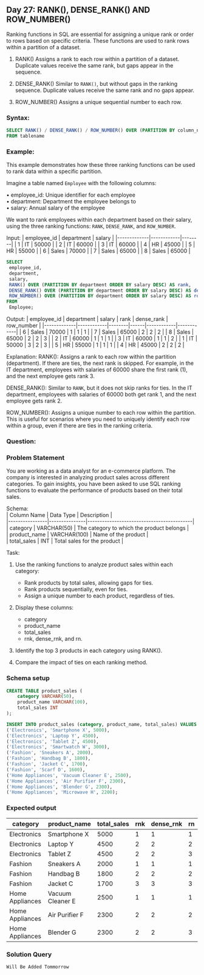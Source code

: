 ## Day 27: RANK(), DENSE_RANK() AND ROW_NUMBER()

Ranking functions in SQL are essential for assigning a unique rank or order to rows based on specific criteria. These functions are used to rank rows within a partition of a dataset.

1. RANK() 
 Assigns a rank to each row within a partition of a dataset. Duplicate values receive the same rank, but gaps appear in the sequence. 

2. DENSE_RANK() 
Similar to `RANK()`, but without gaps in the ranking sequence. Duplicate values receive the same rank and no gaps appear. 

3. ROW_NUMBER() 
Assigns a unique sequential number to each row.

### Syntax:

```sql
SELECT RANK() / DENSE_RANK() / ROW_NUMBER() OVER (PARTITION BY column_name ORDER BY column_name)
FROM tablename
```

### Example:

This example demonstrates how these three ranking functions can be used to rank data within a specific partition.

Imagine a table named `Employee` with the following columns:

• employee_id: Unique identifier for each employee
<br>• department: Department the employee belongs to
<br>• salary: Annual salary of the employee

We want to rank employees within each department based on their salary, using the three ranking functions: `RANK`, `DENSE_RANK`, and `ROW_NUMBER`.

Input:
| employee_id | department | salary |
|-------------|------------|--------|
| 1           | IT         | 50000  |
| 2           | IT         | 60000  |
| 3           | IT         | 60000  |
| 4           | HR         | 45000  |
| 5           | HR         | 55000  |
| 6           | Sales      | 70000  |
| 7           | Sales      | 65000  |
| 8           | Sales      | 65000  |

```sql
SELECT
 employee_id,
 department,
 salary,
 RANK() OVER (PARTITION BY department ORDER BY salary DESC) AS rank,
 DENSE_RANK() OVER (PARTITION BY department ORDER BY salary DESC) AS dense_rank,
 ROW_NUMBER() OVER (PARTITION BY department ORDER BY salary DESC) AS row_number
FROM
 Employee;
```

Output:
| employee_id | department | salary | rank | dense_rank | row_number |
|-------------|------------|--------|------|------------|------------|
| 6           | Sales      | 70000  | 1    | 1          | 1          |
| 7           | Sales      | 65000  | 2    | 2          | 2          |
| 8           | Sales      | 65000  | 2    | 2          | 3          |
| 2           | IT         | 60000  | 1    | 1          | 1          |
| 3           | IT         | 60000  | 1    | 1          | 2          |
| 1           | IT         | 50000  | 3    | 2          | 3          |
| 5           | HR         | 55000  | 1    | 1          | 1          |
| 4           | HR         | 45000  | 2    | 2          | 2          |

Explanation:
RANK(): Assigns a rank to each row within the partition (department). If there are ties, the next rank is skipped. For example, in the IT department, employees with salaries of 60000 share the first rank (1), and the next employee gets rank 3.

DENSE_RANK(): Similar to `RANK`, but it does not skip ranks for ties. In the IT department, employees with salaries of 60000 both get rank 1, and the next employee gets rank 2.

ROW_NUMBER(): Assigns a unique number to each row within the partition. This is useful for scenarios where you need to uniquely identify each row within a group, even if there are ties in the ranking criteria.

### Question:

### Problem Statement

You are working as a data analyst for an e-commerce platform. The company is interested in analyzing product sales across different categories.
To gain insights, you have been asked to use SQL ranking functions to evaluate the performance of products based on their total sales.  

Schema:   
| Column Name    | Data Type     | Description                               |  
|----------------|---------------|-------------------------------------------|  
| category       | VARCHAR(50)   | The category to which the product belongs |  
| product_name   | VARCHAR(100)  | Name of the product                       |  
| total_sales    | INT           | Total sales for the product               |  

Task:  
1. Use the ranking functions to analyze product sales within each category:  
   - Rank products by total sales, allowing gaps for ties.  
   - Rank products sequentially, even for ties.  
   - Assign a unique number to each product, regardless of ties.  

2. Display these columns:  
   - category  
   - product_name
   - total_sales  
   - rnk, dense_rnk, and rn.  

3. Identify the top 3 products in each category using RANK().  
4. Compare the impact of ties on each ranking method.

### Schema setup

```sql
CREATE TABLE product_sales (
    category VARCHAR(50),
    product_name VARCHAR(100),
    total_sales INT
);

INSERT INTO product_sales (category, product_name, total_sales) VALUES  
('Electronics', 'Smartphone X', 5000),  
('Electronics', 'Laptop Y', 4500),  
('Electronics', 'Tablet Z', 4500),  
('Electronics', 'Smartwatch W', 3000),  
('Fashion', 'Sneakers A', 2000),  
('Fashion', 'Handbag B', 1800),  
('Fashion', 'Jacket C', 1700),  
('Fashion', 'Scarf D', 1600),  
('Home Appliances', 'Vacuum Cleaner E', 2500),  
('Home Appliances', 'Air Purifier F', 2300),  
('Home Appliances', 'Blender G', 2300),  
('Home Appliances', 'Microwave H', 2200);  
```

### Expected output

| category         | product_name      | total_sales | rnk | dense_rnk | rn |
|------------------|-------------------|-------------|-----|-----------|----|
| Electronics      | Smartphone X      | 5000        | 1   | 1         | 1  |
| Electronics      | Laptop Y          | 4500        | 2   | 2         | 2  |
| Electronics      | Tablet Z          | 4500        | 2   | 2         | 3  |
| Fashion          | Sneakers A        | 2000        | 1   | 1         | 1  |
| Fashion          | Handbag B         | 1800        | 2   | 2         | 2  |
| Fashion          | Jacket C          | 1700        | 3   | 3         | 3  |
| Home Appliances  | Vacuum Cleaner E  | 2500        | 1   | 1         | 1  |
| Home Appliances  | Air Purifier F    | 2300        | 2   | 2         | 2  |
| Home Appliances  | Blender G         | 2300        | 2   | 2         | 3  |

### Solution Query

```sql
Will Be Added Tommorrow
```
